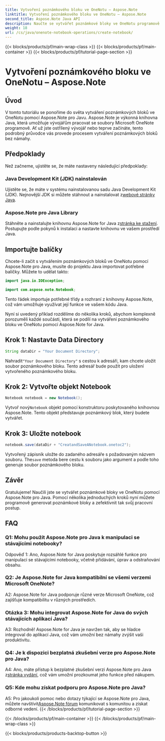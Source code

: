 ```yaml
---
title: Vytvoření poznámkového bloku ve OneNotu – Aspose.Note
linktitle: Vytvoření poznámkového bloku ve OneNotu – Aspose.Note
second_title: Aspose.Note Java API
description: Naučte se vytvářet poznámkové bloky ve OneNotu programově pomocí Aspose.Note pro Java. Zjednodušte svůj pracovní postup pomocí tohoto podrobného průvodce.
weight: 18
url: /cs/java/onenote-notebook-operations/create-notebook/
---
```


{{< blocks/products/pf/main-wrap-class >}}
{{< blocks/products/pf/main-container >}}
{{< blocks/products/pf/tutorial-page-section >}}

# Vytvoření poznámkového bloku ve OneNotu – Aspose.Note

## Úvod

V tomto tutoriálu se ponoříme do světa vytváření poznámkových bloků ve OneNotu pomocí Aspose.Note pro Javu. Aspose.Note je výkonná knihovna Java, která umožňuje vývojářům pracovat se soubory Microsoft OneNote programově. Ať už jste ostřílený vývojář nebo teprve začínáte, tento podrobný průvodce vás provede procesem vytváření poznámkových bloků bez námahy.

## Předpoklady

Než začneme, ujistěte se, že máte nastaveny následující předpoklady:

### Java Development Kit (JDK) nainstalován

Ujistěte se, že máte v systému nainstalovanou sadu Java Development Kit (JDK). Nejnovější JDK si můžete stáhnout a nainstalovat z[webové stránky Java](https://www.oracle.com/java/technologies/javase-jdk15-downloads.html).

### Aspose.Note pro Java Library

 Stáhněte a nainstalujte knihovnu Aspose.Note for Java z[stránka ke stažení](https://releases.aspose.com/note/java/). Postupujte podle pokynů k instalaci a nastavte knihovnu ve vašem prostředí Java.

## Importujte balíčky

Chcete-li začít s vytvářením poznámkových bloků ve OneNotu pomocí Aspose.Note pro Java, musíte do projektu Java importovat potřebné balíčky. Můžete to udělat takto:

```java
import java.io.IOException;

import com.aspose.note.Notebook;
```

Tento řádek importuje potřebné třídy a rozhraní z knihovny Aspose.Note, což vám umožňuje využívat její funkce ve vašem kódu Java.

Nyní si uvedený příklad rozdělíme do několika kroků, abychom komplexně porozuměli každé součásti, která se podílí na vytváření poznámkového bloku ve OneNotu pomocí Aspose.Note for Java.

## Krok 1: Nastavte Data Directory

```java
String dataDir = "Your Document Directory";
```

 Nahradit`"Your Document Directory"` s cestou k adresáři, kam chcete uložit soubor poznámkového bloku. Tento adresář bude použit pro uložení vytvořeného poznámkového bloku.

## Krok 2: Vytvořte objekt Notebook

```java
Notebook notebook = new Notebook();
```

 Vytvoř nový`Notebook` objekt pomocí konstruktoru poskytovaného knihovnou Aspose.Note. Tento objekt představuje poznámkový blok, který budete vytvářet.

## Krok 3: Uložte notebook

```java
notebook.save(dataDir + "CreatandSaveANotebook.onetoc2");
```

 Vytvořený zápisník uložte do zadaného adresáře s požadovaným názvem souboru. The`save` metoda bere cestu k souboru jako argument a podle toho generuje soubor poznámkového bloku.

## Závěr

Gratulujeme! Naučili jste se vytvářet poznámkové bloky ve OneNotu pomocí Aspose.Note pro Java. Pomocí několika jednoduchých kroků nyní můžete programově generovat poznámkové bloky a zefektivnit tak svůj pracovní postup.

## FAQ

### Q1: Mohu použít Aspose.Note pro Java k manipulaci se stávajícími notebooky?

Odpověď 1: Ano, Aspose.Note for Java poskytuje rozsáhlé funkce pro manipulaci se stávajícími notebooky, včetně přidávání, úprav a odstraňování obsahu.

### Q2: Je Aspose.Note for Java kompatibilní se všemi verzemi Microsoft OneNote?

A2: Aspose.Note for Java podporuje různé verze Microsoft OneNote, což zajišťuje kompatibilitu v různých prostředích.

### Otázka 3: Mohu integrovat Aspose.Note for Java do svých stávajících aplikací Java?

A3: Rozhodně! Aspose.Note for Java je navržen tak, aby se hladce integroval do aplikací Java, což vám umožní bez námahy zvýšit vaši produktivitu.

### Q4: Je k dispozici bezplatná zkušební verze pro Aspose.Note pro Java?

 A4: Ano, máte přístup k bezplatné zkušební verzi Aspose.Note pro Java z[stránka vydání](https://releases.aspose.com/), což vám umožní prozkoumat jeho funkce před nákupem.

### Q5: Kde mohu získat podporu pro Aspose.Note pro Java?

 A5: Pro jakoukoli pomoc nebo dotazy týkající se Aspose.Note pro Java, můžete navštívit[Aspose.Note fórum](https://forum.aspose.com/c/note/28) komunikovat s komunitou a získat odborné vedení.
{{< /blocks/products/pf/tutorial-page-section >}}

{{< /blocks/products/pf/main-container >}}
{{< /blocks/products/pf/main-wrap-class >}}

{{< blocks/products/products-backtop-button >}}
